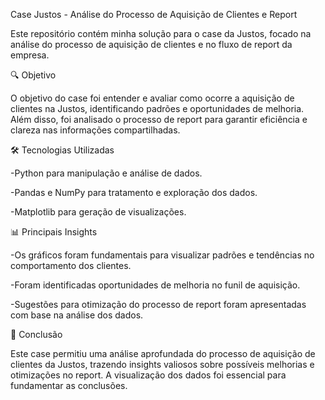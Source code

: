 Case Justos - Análise do Processo de Aquisição de Clientes e Report

Este repositório contém minha solução para o case da Justos, focado na análise do processo de aquisição de clientes e no fluxo de report da empresa.

🔍 Objetivo

O objetivo do case foi entender e avaliar como ocorre a aquisição de clientes na Justos, identificando padrões e oportunidades de melhoria. Além disso, foi analisado o processo de report para garantir eficiência e clareza nas informações compartilhadas.

🛠 Tecnologias Utilizadas

-Python para manipulação e análise de dados.

-Pandas e NumPy para tratamento e exploração dos dados.

-Matplotlib para geração de visualizações.

📊 Principais Insights

-Os gráficos foram fundamentais para visualizar padrões e tendências no comportamento dos clientes.

-Foram identificadas oportunidades de melhoria no funil de aquisição.

-Sugestões para otimização do processo de report foram apresentadas com base na análise dos dados.

📢 Conclusão

Este case permitiu uma análise aprofundada do processo de aquisição de clientes da Justos, trazendo insights valiosos sobre possíveis melhorias e otimizações no report. A visualização dos dados foi essencial para fundamentar as conclusões.


